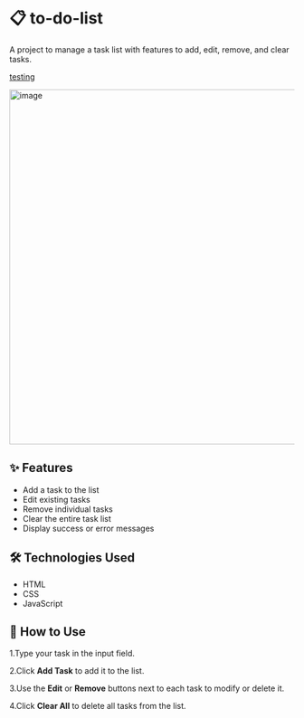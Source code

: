 
# 📋 to-do-list

A project to manage a task list with features to add, edit, remove, and clear tasks.


<p align=""> 
  <a href="https://ana-alves-santos.github.io/to-do-list/"target="_blank">
  testing
  <a/>
</p>


  
<img width="1348" height="628" alt="image" src="https://github.com/user-attachments/assets/4f21e7fc-5e50-4d77-9465-22187e52b365" />


## ✨ Features

- Add a task to the list
- Edit existing tasks
- Remove individual tasks
- Clear the entire task list
- Display success or error messages

## 🛠️ Technologies Used

- HTML
- CSS 
- JavaScript 

## 🚀 How to Use

1.Type your task in the input field.

2.Click **Add Task** to add it to the list.

3.Use the **Edit** or **Remove** buttons next to each task to modify or delete it.

4.Click **Clear All** to delete all tasks from the list.

